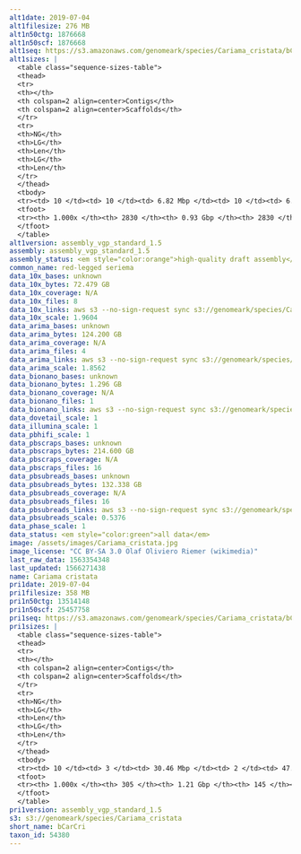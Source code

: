 ```yaml
---
alt1date: 2019-07-04
alt1filesize: 276 MB
alt1n50ctg: 1876668
alt1n50scf: 1876668
alt1seq: https://s3.amazonaws.com/genomeark/species/Cariama_cristata/bCarCri1/assembly_vgp_standard_1.5/bCarCri1.alt.asm.20190704.fasta.gz
alt1sizes: |
  <table class="sequence-sizes-table">
  <thead>
  <tr>
  <th></th>
  <th colspan=2 align=center>Contigs</th>
  <th colspan=2 align=center>Scaffolds</th>
  </tr>
  <tr>
  <th>NG</th>
  <th>LG</th>
  <th>Len</th>
  <th>LG</th>
  <th>Len</th>
  </tr>
  </thead>
  <tbody>
  <tr><td> 10 </td><td> 10 </td><td> 6.82 Mbp </td><td> 10 </td><td> 6.82 Mbp </td></tr>  <tr><td> 20 </td><td> 27 </td><td> 4.54 Mbp </td><td> 27 </td><td> 4.54 Mbp </td></tr>  <tr><td> 30 </td><td> 52 </td><td> 3.26 Mbp </td><td> 52 </td><td> 3.26 Mbp </td></tr>  <tr><td> 40 </td><td> 85 </td><td> 2.42 Mbp </td><td> 85 </td><td> 2.42 Mbp </td></tr>  <tr style="background-color:#cccccc;"><td> 50 </td><td> 129 </td><td> 1.88 Mbp </td><td> 129 </td><td> 1.88 Mbp </td></tr>  <tr><td> 60 </td><td> 184 </td><td> 1.43 Mbp </td><td> 184 </td><td> 1.43 Mbp </td></tr>  <tr><td> 70 </td><td> 261 </td><td> 1.02 Mbp </td><td> 261 </td><td> 1.02 Mbp </td></tr>  <tr><td> 80 </td><td> 383 </td><td> 0.59 Mbp </td><td> 383 </td><td> 0.59 Mbp </td></tr>  <tr><td> 90 </td><td> 769 </td><td> 0.10 Mbp </td><td> 769 </td><td> 0.10 Mbp </td></tr>  <tr><td> 100 </td><td> 2829 </td><td> 1.73 Kbp </td><td> 2829 </td><td> 1.73 Kbp </td></tr>  </tbody>
  <tfoot>
  <tr><th> 1.000x </th><th> 2830 </th><th> 0.93 Gbp </th><th> 2830 </th><th> 0.93 Gbp </th></tr>
  </tfoot>
  </table>
alt1version: assembly_vgp_standard_1.5
assembly: assembly_vgp_standard_1.5
assembly_status: <em style="color:orange">high-quality draft assembly</em>
common_name: red-legged seriema
data_10x_bases: unknown
data_10x_bytes: 72.479 GB
data_10x_coverage: N/A
data_10x_files: 8
data_10x_links: aws s3 --no-sign-request sync s3://genomeark/species/Cariama_cristata/bCarCri1/genomic_data/10x/ .<br>
data_10x_scale: 1.9604
data_arima_bases: unknown
data_arima_bytes: 124.200 GB
data_arima_coverage: N/A
data_arima_files: 4
data_arima_links: aws s3 --no-sign-request sync s3://genomeark/species/Cariama_cristata/bCarCri1/genomic_data/arima/ .<br>
data_arima_scale: 1.8562
data_bionano_bases: unknown
data_bionano_bytes: 1.296 GB
data_bionano_coverage: N/A
data_bionano_files: 1
data_bionano_links: aws s3 --no-sign-request sync s3://genomeark/species/Cariama_cristata/bCarCri1/genomic_data/bionano/ .<br>
data_dovetail_scale: 1
data_illumina_scale: 1
data_pbhifi_scale: 1
data_pbscraps_bases: unknown
data_pbscraps_bytes: 214.600 GB
data_pbscraps_coverage: N/A
data_pbscraps_files: 16
data_pbsubreads_bases: unknown
data_pbsubreads_bytes: 132.338 GB
data_pbsubreads_coverage: N/A
data_pbsubreads_files: 16
data_pbsubreads_links: aws s3 --no-sign-request sync s3://genomeark/species/Cariama_cristata/bCarCri1/genomic_data/pacbio/ . --exclude "*scraps.bam* --exclude "*ccs.bam*"<br>
data_pbsubreads_scale: 0.5376
data_phase_scale: 1
data_status: <em style="color:green">all data</em>
image: /assets/images/Cariama_cristata.jpg
image_license: "CC BY-SA 3.0 Olaf Oliviero Riemer (wikimedia)"
last_raw_data: 1563354348
last_updated: 1566271438
name: Cariama cristata
pri1date: 2019-07-04
pri1filesize: 358 MB
pri1n50ctg: 13514148
pri1n50scf: 25457758
pri1seq: https://s3.amazonaws.com/genomeark/species/Cariama_cristata/bCarCri1/assembly_vgp_standard_1.5/bCarCri1.pri.asm.20190704.fasta.gz
pri1sizes: |
  <table class="sequence-sizes-table">
  <thead>
  <tr>
  <th></th>
  <th colspan=2 align=center>Contigs</th>
  <th colspan=2 align=center>Scaffolds</th>
  </tr>
  <tr>
  <th>NG</th>
  <th>LG</th>
  <th>Len</th>
  <th>LG</th>
  <th>Len</th>
  </tr>
  </thead>
  <tbody>
  <tr><td> 10 </td><td> 3 </td><td> 30.46 Mbp </td><td> 2 </td><td> 47.75 Mbp </td></tr>  <tr><td> 20 </td><td> 7 </td><td> 25.09 Mbp </td><td> 4 </td><td> 44.22 Mbp </td></tr>  <tr><td> 30 </td><td> 12 </td><td> 20.06 Mbp </td><td> 7 </td><td> 41.95 Mbp </td></tr>  <tr><td> 40 </td><td> 19 </td><td> 16.81 Mbp </td><td> 11 </td><td> 31.24 Mbp </td></tr>  <tr style="background-color:#cccccc;"><td> 50 </td><td> 27 </td><td style="background-color:#88ff88;"> 13.51 Mbp </td><td> 15 </td><td style="background-color:#88ff88;"> 25.46 Mbp </td></tr>  <tr><td> 60 </td><td> 37 </td><td> 10.85 Mbp </td><td> 20 </td><td> 21.16 Mbp </td></tr>  <tr><td> 70 </td><td> 49 </td><td> 8.78 Mbp </td><td> 26 </td><td> 18.59 Mbp </td></tr>  <tr><td> 80 </td><td> 66 </td><td> 5.28 Mbp </td><td> 33 </td><td> 15.30 Mbp </td></tr>  <tr><td> 90 </td><td> 95 </td><td> 3.21 Mbp </td><td> 43 </td><td> 8.61 Mbp </td></tr>  <tr><td> 100 </td><td> 304 </td><td> 11  bp </td><td> 144 </td><td> 2.03 Kbp </td></tr>  </tbody>
  <tfoot>
  <tr><th> 1.000x </th><th> 305 </th><th> 1.21 Gbp </th><th> 145 </th><th> 1.22 Gbp </th></tr>
  </tfoot>
  </table>
pri1version: assembly_vgp_standard_1.5
s3: s3://genomeark/species/Cariama_cristata
short_name: bCarCri
taxon_id: 54380
---
```

